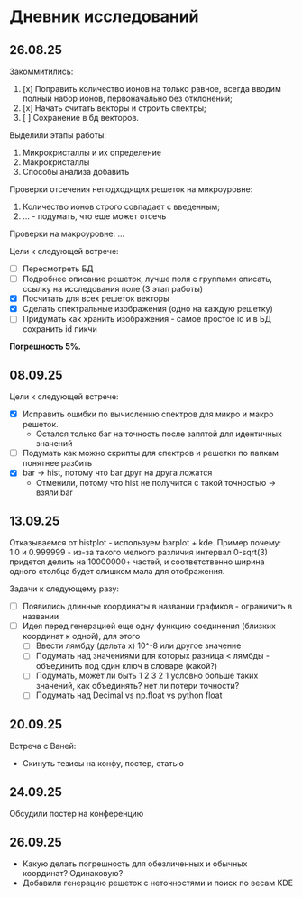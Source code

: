 # Дневник исследований

## 26.08.25

Закоммитились:
1. [x] Поправить количество ионов на только равное, всегда вводим полный набор ионов, первоначально без отклонений;
2. [x] Начать считать векторы и строить спектры;
3. [ ] Сохранение в бд векторов.

Выделили этапы работы:
1. Микрокристаллы и их определение
2. Макрокристаллы
3. Способы анализа добавить

Проверки отсечения неподходящих решеток на микроуровне:
1. Количество ионов строго совпадает с введенным;
2. ... - подумать, что еще может отсечь

Проверки на макроуровне:
...

Цели к следующей встрече:
- [ ] Пересмотреть БД
- [ ] Подробнее описание решеток, лучше поля с группами описать, ссылку на исследования поле (3 этап работы)
- [x] Посчитать для всех решеток векторы
- [x] Сделать спектральные изображения (одно на каждую решетку)
- [ ] Придумать как хранить изображения - самое простое id и в БД сохранить id пикчи

**Погрешность 5%.**

## 08.09.25

Цели к следующей встрече:
- [x] Исправить ошибки по вычислению спектров для микро и макро решеток.
  - Остался только баг на точность после запятой для идентичных значений
- [ ] Подумать как можно скрипты для спектров и решетки по папкам понятнее разбить
- [x] bar -> hist, потому что bar друг на друга ложатся
  - Отменили, потому что hist не получится с такой точностью -> взяли bar

## 13.09.25

Отказываемся от histplot - используем barplot + kde. Пример почему:
1.0 и 0.999999 - из-за такого мелкого различия интервал 0-sqrt(3) придется делить на 10000000+ частей, и соответственно ширина одного столбца будет слишком мала для отображения.

Задачи к следующему разу:
- [ ] Появились длинные координаты в названии графиков - ограничить в названии
- [ ] Идея перед генерацией еще одну функцию соединения (близких координат к одной), для этого
  - [ ] Ввести лямбду (дельта x) 10^-8 или другое значение
  - [ ] Подумать над значениями для которых разница < лямбды - объединить под один ключ в словаре (какой?)
  - [ ] Подумать, может ли быть 1 2 3 2 1 условно больше таких значений, как объединять? нет ли потери точности?
  - [ ] Подумать над Decimal vs np.float vs python float

## 20.09.25

Встреча с Ваней:
- Скинуть тезисы на конфу, постер, статью

## 24.09.25

Обсудили постер на конференцию

## 26.09.25

- Какую делать погрешность для обезличенных и обычных координат? Одинаковую?
- Добавили генерацию решеток с неточностями и поиск по весам KDE
